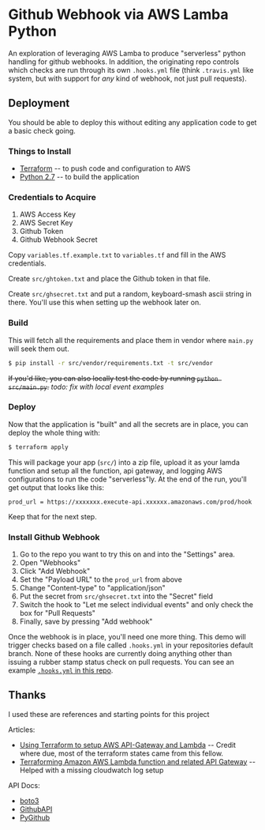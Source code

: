 # Github Webhook via AWS Lamba Python

An exploration of leveraging AWS Lamba to produce "serverless" python handling for github webhooks. In addition, the originating repo controls which checks are run through its own `.hooks.yml` file (think `.travis.yml` like system, but with support for _any_ kind of webhook, not just pull requests).

## Deployment

You should be able to deploy this without editing any application code to get a basic check going.

### Things to Install

- [Terraform](https://www.terraform.io/) -- to push code and configuration to AWS
- [Python 2.7](https://www.python.org/downloads/release/python-2713/) -- to build the application

### Credentials to Acquire

1. AWS Access Key
2. AWS Secret Key
3. Github Token
4. Github Webhook Secret

Copy `variables.tf.example.txt` to `variables.tf` and fill in the AWS credentials. 

Create `src/ghtoken.txt` and place the Github token in that file.

Create `src/ghsecret.txt` and put a random, keyboard-smash ascii string in there. You'll use this when setting up the webhook later on.


### Build

This will fetch all the requirements and place them in vendor where `main.py` will seek them out.
```bash
$ pip install -r src/vendor/requirements.txt -t src/vendor 
```

~~If you'd like, you can also locally test the code by running `python src/main.py`.~~ _todo: fix with local event examples_

### Deploy

Now that the application is "built" and all the secrets are in place, you can deploy the whole thing with:

```bash
$ terraform apply 
```

This will package your app (`src/`) into a zip file, upload it as your lamda function and setup all the function, api gateway, and logging AWS configurations to run the code "serverless"ly. At the end of the run, you'll get output that looks like this:

```
prod_url = https://xxxxxxx.execute-api.xxxxxx.amazonaws.com/prod/hook    
```

Keep that for the next step.

### Install Github Webhook

1. Go to the repo you want to try this on and into the "Settings" area. 
2. Open "Webhooks"
3. Click "Add Webhook"
4. Set the "Payload URL" to the `prod_url` from above
5. Change "Content-type" to "application/json"
6. Put the secret from `src/ghsecret.txt` into the "Secret" field
7. Switch the hook to "Let me select individual events" and only check the box for "Pull Requests"
8. Finally, save by pressing "Add webhook"

Once the webhook is in place, you'll need one more thing. This demo will trigger checks based on a file called `.hooks.yml` in your repositories default branch. None of these hooks are currently doing anything other than issuing a rubber stamp status check on pull requests. You can see an example [`.hooks.yml` in this repo](./.hooks.yml).

## Thanks

I used these are references and starting points for this project

Articles:
- [Using Terraform to setup AWS API-Gateway and Lambda](https://andydote.co.uk/2017/03/17/terraform-aws-lambda-api-gateway/) -- Credit where due, most of the terraform states came from this fellow.
- [Terraforming Amazon AWS Lambda function and related API Gateway](http://www.arvinep.com/2016/06/terraforming-amazon-aws-lambda-function.html) -- Helped with a missing cloudwatch log setup

API Docs:
- [boto3](http://boto3.readthedocs.io/)
- [GithubAPI](https://developer.github.com/v3)
- [PyGithub](http://pygithub.readthedocs.io/)
